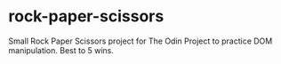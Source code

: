 # rock-paper-scissors
Small Rock Paper Scissors project for The Odin Project to practice DOM manipulation.
Best to 5 wins.
